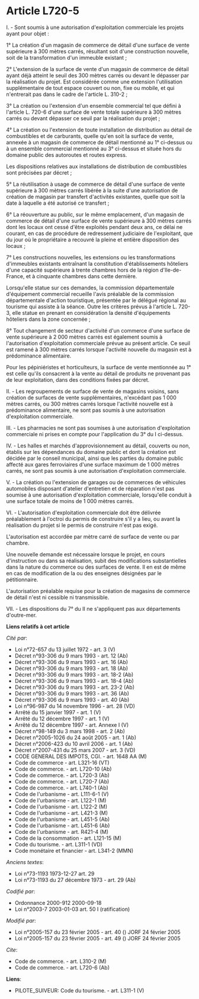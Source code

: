 # Article L720-5

I. - Sont soumis à une autorisation d'exploitation commerciale les projets ayant pour objet :

1° La création d'un magasin de commerce de détail d'une surface de vente supérieure à 300 mètres carrés, résultant soit d'une
construction nouvelle, soit de la transformation d'un immeuble existant ;

2° L'extension de la surface de vente d'un magasin de commerce de détail ayant déjà atteint le seuil des 300 mètres carrés ou
devant le dépasser par la réalisation du projet. Est considérée comme une extension l'utilisation supplémentaire de tout
espace couvert ou non, fixe ou mobile, et qui n'entrerait pas dans le cadre de l'article L. 310-2 ;

3° La création ou l'extension d'un ensemble commercial tel que défini à l'article L. 720-6 d'une surface de vente totale
supérieure à 300 mètres carrés ou devant dépasser ce seuil par la réalisation du projet ;

4° La création ou l'extension de toute installation de distribution au détail de combustibles et de carburants, quelle qu'en
soit la surface de vente, annexée à un magasin de commerce de détail mentionné au 1° ci-dessus ou à un ensemble commercial
mentionné au 3° ci-dessus et située hors du domaine public des autoroutes et routes express.

Les dispositions relatives aux installations de distribution de combustibles sont précisées par décret ;

5° La réutilisation à usage de commerce de détail d'une surface de vente supérieure à 300 mètres carrés libérée à la suite
d'une autorisation de création de magasin par transfert d'activités existantes, quelle que soit la date à laquelle a été
autorisé ce transfert ;

6° La réouverture au public, sur le même emplacement, d'un magasin de commerce de détail d'une surface de vente supérieure à
300 mètres carrés dont les locaux ont cessé d'être exploités pendant deux ans, ce délai ne courant, en cas de procédure de
redressement judiciaire de l'exploitant, que du jour où le propriétaire a recouvré la pleine et entière disposition des
locaux ;

7° Les constructions nouvelles, les extensions ou les transformations d'immeubles existants entraînant la constitution
d'établissements hôteliers d'une capacité supérieure à trente chambres hors de la région d'Ile-de-France, et à cinquante
chambres dans cette dernière.

Lorsqu'elle statue sur ces demandes, la commission départementale d'équipement commercial recueille l'avis préalable de la
commission départementale d'action touristique, présentée par le délégué régional au tourisme qui assiste à la séance. Outre
les critères prévus à l'article L. 720-3, elle statue en prenant en considération la densité d'équipements hôteliers dans la
zone concernée ;

8° Tout changement de secteur d'activité d'un commerce d'une surface de vente supérieure à 2 000 mètres carrés est également
soumis à l'autorisation d'exploitation commerciale prévue au présent article. Ce seuil est ramené à 300 mètres carrés lorsque
l'activité nouvelle du magasin est à prédominance alimentaire.

Pour les pépiniéristes et horticulteurs, la surface de vente mentionnée au 1° est celle qu'ils consacrent à la vente au
détail de produits ne provenant pas de leur exploitation, dans des conditions fixées par décret.

II. - Les regroupements de surface de vente de magasins voisins, sans création de surfaces de vente supplémentaires,
n'excédant pas 1 000 mètres carrés, ou 300 mètres carrés lorsque l'activité nouvelle est à prédominance alimentaire, ne sont
pas soumis à une autorisation d'exploitation commerciale.

III. - Les pharmacies ne sont pas soumises à une autorisation d'exploitation commerciale ni prises en compte pour
l'application du 3° du I ci-dessus.

IV. - Les halles et marchés d'approvisionnement au détail, couverts ou non, établis sur les dépendances du domaine public et
dont la création est décidée par le conseil municipal, ainsi que les parties du domaine public affecté aux gares ferroviaires
d'une surface maximum de 1 000 mètres carrés, ne sont pas soumis à une autorisation d'exploitation commerciale.

V. - La création ou l'extension de garages ou de commerces de véhicules automobiles disposant d'atelier d'entretien et de
réparation n'est pas soumise à une autorisation d'exploitation commerciale, lorsqu'elle conduit à une surface totale de moins
de 1 000 mètres carrés.

VI. - L'autorisation d'exploitation commerciale doit être délivrée préalablement à l'octroi du permis de construire s'il y a
lieu, ou avant la réalisation du projet si le permis de construire n'est pas exigé.

L'autorisation est accordée par mètre carré de surface de vente ou par chambre.

Une nouvelle demande est nécessaire lorsque le projet, en cours d'instruction ou dans sa réalisation, subit des modifications
substantielles dans la nature du commerce ou des surfaces de vente. Il en est de même en cas de modification de la ou des
enseignes désignées par le pétitionnaire.

L'autorisation préalable requise pour la création de magasins de commerce de détail n'est ni cessible ni transmissible.

VII. - Les dispositions du 7° du II ne s'appliquent pas aux départements d'outre-mer.

**Liens relatifs à cet article**

_Cité par_:

  - Loi n°72-657 du 13 juillet 1972 - art. 3 (V)
  - Décret n°93-306 du 9 mars 1993 - art. 12 (Ab)
  - Décret n°93-306 du 9 mars 1993 - art. 16 (Ab)
  - Décret n°93-306 du 9 mars 1993 - art. 18 (Ab)
  - Décret n°93-306 du 9 mars 1993 - art. 18-2 (Ab)
  - Décret n°93-306 du 9 mars 1993 - art. 18-4 (Ab)
  - Décret n°93-306 du 9 mars 1993 - art. 23-2 (Ab)
  - Décret n°93-306 du 9 mars 1993 - art. 36 (Ab)
  - Décret n°93-306 du 9 mars 1993 - art. 40 (Ab)
  - Loi n°96-987 du 14 novembre 1996 - art. 28 (VD)
  - Arrêté du 15 janvier 1997 - art. 1 (V)
  - Arrêté du 12 décembre 1997 - art. 1 (V)
  - Arrêté du 12 décembre 1997 - art. Annexe I (V)
  - Décret n°98-149 du 3 mars 1998 - art. 2 (Ab)
  - Décret n°2005-1026 du 24 août 2005 - art. 1 (Ab)
  - Décret n°2006-423 du 10 avril 2006 - art. 1 (Ab)
  - Décret  n°2007-431 du 25 mars 2007 - art. 3 (VD)
  - CODE GENERAL DES IMPOTS, CGI. - art. 1648 AA (M)
  - Code de commerce - art. L321-16 (VT)
  - Code de commerce. - art. L720-10 (Ab)
  - Code de commerce. - art. L720-3 (Ab)
  - Code de commerce. - art. L720-7 (Ab)
  - Code de commerce. - art. L740-1 (Ab)
  - Code de l'urbanisme - art. L111-6-1 (V)
  - Code de l'urbanisme - art. L122-1 (M)
  - Code de l'urbanisme - art. L122-2 (M)
  - Code de l'urbanisme - art. L421-3 (M)
  - Code de l'urbanisme - art. L451-5 (Ab)
  - Code de l'urbanisme - art. L451-6 (Ab)
  - Code de l'urbanisme - art. R421-4 (M)
  - Code de la consommation - art. L121-15 (M)
  - Code du tourisme. - art. L311-1 (VD)
  - Code monétaire et financier - art. L341-2 (MMN)

_Anciens textes_:

  - Loi n°73-1193 1973-12-27 art. 29
  - Loi n°73-1193 du 27 décembre 1973 - art. 29 (Ab)

_Codifié par_:

  - Ordonnance 2000-912 2000-09-18
  - Loi n°2003-7 2003-01-03 art. 50 I (ratification)

_Modifié par_:

  - Loi n°2005-157 du 23 février 2005 - art. 40 () JORF 24 février 2005
  - Loi n°2005-157 du 23 février 2005 - art. 49 () JORF 24 février 2005

_Cite_:

  - Code de commerce. - art. L310-2 (M)
  - Code de commerce. - art. L720-6 (Ab)

**Liens**:

  - PILOTE_SUIVEUR: Code du tourisme. - art. L311-1 (V)
